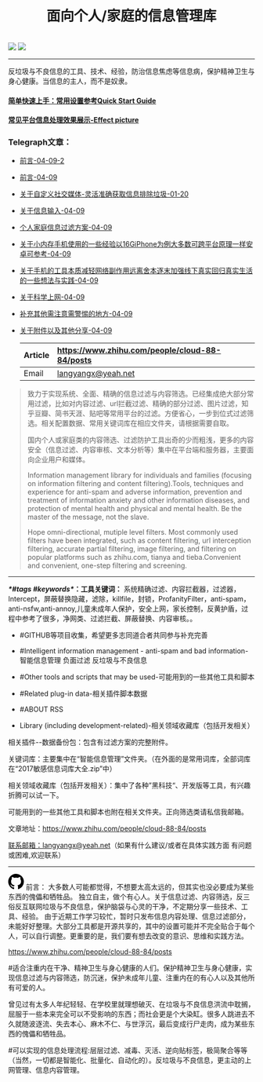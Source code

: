<h1 align="center"><center><strong><b>面向个人/家庭的信息管理库</b></strong></center></h1>
<br><a href="https://t.me/dlts0987"><img border="0" src="https://img.shields.io/badge/channel-Telegram-green.svg" /></a>   <a target="_blank" href=""><img src="https://i.imgur.com/JFhxHeR.png"></a>

---
反垃圾与不良信息的工具、技术、经验，防治信息焦虑等信息病，保护精神卫生与身心健康。当信息的主人，而不是奴隶。

#### [简单快速上手：常用设置参考Quick Start Guide]([https://telegra.ph/Awesome-Filter%E7%AE%80%E5%8D%95%E5%BF%AB%E9%80%9F%E4%B8%8A%E6%89%8B%E5%B8%B8%E7%94%A8%E8%AE%BE%E7%BD%AE%E5%8F%82%E8%80%83Quick-Start-Guide-01-20-2](https://telegra.ph/Awesome-Filter简单快速上手常用设置参考Quick-Start-Guide-01-20-2))

#### **[常见平台信息处理效果展示-Effect picture](https://telegra.ph/常见平台信息处理效果展示-Effect-picture-01-20)**

### Telegraph文章：

- [前言-04-09-2](https://telegra.ph/前言-04-09-2)

- [前言-04-09](https://telegra.ph/前言-04-09)

- [关于自定义社交媒体-灵活准确获取信息排除垃圾-01-20](https://telegra.ph/关于自定义社交媒体-灵活准确获取信息排除垃圾-01-20)

- [关于信息输入-04-09](https://telegra.ph/关于信息输入-04-09)

- [个人家庭信息过滤方案-04-09](https://telegra.ph/个人家庭信息过滤方案-04-09)

- [关于小内存手机使用的一些经验以16GiPhone为例大多数可跨平台原理一样安卓可参考-04-09](https://telegra.ph/关于小内存手机使用的一些经验以16GiPhone为例大多可跨平台原理一样安卓可参考-04-09)

- [关于手机的工具本质减轻网络副作用远离舍本逐末加强线下真实回归真实生活的一些想法与实践-04-09](https://telegra.ph/关于手机的工具本质减轻网络副作用远离舍本末加强线下真实回归真实生活的一些想法与实践-04-09)

- [关于科学上网-04-09](https://telegra.ph/关于科学上网-04-09)

- [补充其他需注意需警惕的地方-04-09](https://telegra.ph/补充其他需注意需警惕的地方-04-09)

- [关于附件以及其他分享-04-09](https://telegra.ph/关于附件以及其他分享-04-09)

  | Article | https://www.zhihu.com/people/cloud-88-84/posts |
  | :------ | :--------------------------------------------- |
  | Email   | langyangx@yeah.net                             |

> 致力于实现系统、全面、精确的信息过滤与内容筛选。已经集成绝大部分常用过滤，比如对内容过滤、url拦截过滤、精确的部分过滤、图片过滤，知乎豆瓣、简书天涯、贴吧等常用平台的过滤。方便省心，一步到位式过滤筛选。相关配置数据、常用关键词库在相应文件夹，请根据需要自取。
>
> 国内个人或家庭类的内容筛选、过滤防护工具出奇的少而粗浅，更多的内容安全（信息过滤、内容审核、文本分析等）集中在平台端和服务器，主要面向企业用户和媒体。
>
> Information management library for individuals and families (focusing on information filtering and content filtering).Tools, techniques and experience for anti-spam and adverse information, prevention and treatment of information anxiety and other information diseases, and protection of mental health and physical and mental health. Be the master of the message, not the slave.
>
> Hope omni-directional, mutiple level filters. Most commonly used filters have been integrated, such as content filtering, url interception filtering, accurate partial filtering, image filtering, and filtering on popular platforms such as zhihu.com, tianya and tieba.Convenient and convenient, one-step filtering and screening.

***
***\*\#tags \#keywords\**：工具关键词：**  系统精确过滤、内容拦截器，过滤器，Intercept，屏蔽替换隐藏，滤除，killfile，封锁，ProfanityFilter，anti-spam，anti-nsfw,anti-annoy,儿童未成年人保护，安全上网，家长控制，反黄护盾，过程中参考了很多，净网类、过滤拦截、屏蔽替换、内容审核。。

- #GITHUB等项目收集，希望更多志同道合者共同参与补充完善


- #Intelligent information management - anti-spam and bad information-智能信息管理 负面过滤 反垃圾与不良信息
- #Other tools and scripts that may be used-可能用到的一些其他工具和脚本
- #Related plug-in data-相关插件脚本数据
- #ABOUT RSS
- Library (including development-related)-相关领域收藏库（包括开发相关）

相关插件--数据备份包：包含有过滤方案的完整附件。

关键词库：主要集中在“智能信息管理”文件夹。（在外面的是常用词库，全部词库在“2017敏感信息词库大全.zip”中）

相关领域收藏库（包括开发相关）：集中了各种”黑科技“、开发版等工具，有兴趣折腾可以试一下。

可能用到的一些其他工具和脚本也附在相关文件夹。正向筛选类请私信我邮箱。

文章地址：https://www.zhihu.com/people/cloud-88-84/posts

[联系邮箱：langyangx@yeah.net](mailto:langyangx@yeah.net)（如果有什么建议/或者在具体实践方面 有问题或困难,欢迎联系）

------

<svg class="octicon octicon-mark-github v-align-middle" height="32" viewBox="0 0 16 16" version="1.1" width="32" aria-hidden="true"><path fill-rule="evenodd" d="M8 0C3.58 0 0 3.58 0 8c0 3.54 2.29 6.53 5.47 7.59.4.07.55-.17.55-.38 0-.19-.01-.82-.01-1.49-2.01.37-2.53-.49-2.69-.94-.09-.23-.48-.94-.82-1.13-.28-.15-.68-.52-.01-.53.63-.01 1.08.58 1.23.82.72 1.21 1.87.87 2.33.66.07-.52.28-.87.51-1.07-1.78-.2-3.64-.89-3.64-3.95 0-.87.31-1.59.82-2.15-.08-.2-.36-1.02.08-2.12 0 0 .67-.21 2.2.82.64-.18 1.32-.27 2-.27.68 0 1.36.09 2 .27 1.53-1.04 2.2-.82 2.2-.82.44 1.1.16 1.92.08 2.12.51.56.82 1.27.82 2.15 0 3.07-1.87 3.75-3.65 3.95.29.25.54.73.54 1.48 0 1.07-.01 1.93-.01 2.2 0 .21.15.46.55.38A8.013 8.013 0 0 0 16 8c0-4.42-3.58-8-8-8z"/></svg>
 前言： 大多数人可能都觉得，不想要太高太远的，但其实也没必要成为某些东西的傀儡和牺牲品。  独立自主，做个有心人。关于信息过滤、内容筛选，反三俗反互联网垃圾与不良信息，保护脑袋与心灵的干净，不定期分享一些技术、工具、经验。
 由于近期工作学习较忙，暂时只发布信息内容处理、信息过滤部分，未能好好整理。大部分工具都是开源共享的，其中的设置可能并不完全贴合于每个人，可以自行调整。更重要的是，我们要有想去改变的意识、思维和实践方法。

https://www.zhihu.com/people/cloud-88-84/posts

#适合注重内在干净、精神卫生与身心健康的人们。保护精神卫生与身心健康，实现信息过滤与内容筛选，防沉迷，保护未成年儿童、注重内在的有心人以及其他所有可爱的人。

曾见过有太多人年纪轻轻、在学校里就理想破灭、在垃圾与不良信息洪流中耽搁，屈服于一些本来完全可以不受影响的东西；而社会更是个大染缸。很多人跳进去不久就随波逐流、失去本心、麻木不仁、与世浮沉，最后变成行尸走肉，成为某些东西的傀儡和牺牲品。

#可以实现的信息处理流程:层层过滤、减毒、灭活、逆向贴标签，极简聚合等等（当然，一切都是智能化、批量化、自动化的）。反垃圾与不良信息，更主动的上网管理、信息内容管理。

